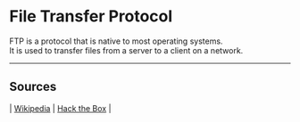 # File Transfer Protocol

FTP is a protocol that is native to most operating systems. <Br>
It is used to transfer files from a server to a client on a network. <Br>



---

## Sources

|     [Wikipedia](https://en.wikipedia.org/wiki/File_Transfer_Protocol)     |     [Hack the Box](blob:https://app.hackthebox.com/84a8f530-3675-4c8d-a38d-70186d655e94)     |
